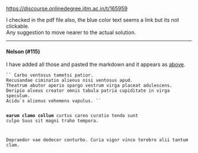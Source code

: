 https://discourse.onlinedegree.iitm.ac.in/t/165959

I checked in the pdf file also, the blue color text seems a link but its not clickable.<br/>
Any suggestion to move nearer to the actual solution.</p><hr>

<h4>Nelson (#115)</h4>
<p>I have added all those and pasted the markdown and it appears as <a href="https://discourse.onlinedegree.iitm.ac.in/t/ga4-data-sourcing-discussion-thread-tds-jan-2025/165959/111">above</a>.</p>
<pre><code class="lang-auto">`` Carbo ventosus tametsi patior.
Recusandae ciminatio alienus nisi ventosus apud.
Theatrum abutor aperio spargo vestrum virga placeat adulescens.
Deripio alveus creator omnis tabula patria cupiditate in virga speculum.
Acidu`s alienus vehemens vapulus. ``

**earum clamo collum**
curtus careo curatio
tendo sunt culpo
Suus sit magni traho tempora.

Depraedor vae dedecor conturbo. Curia vigor vinco terebro alii tantum clam.